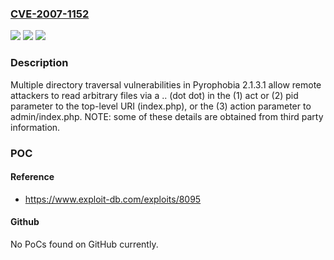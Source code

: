 ### [CVE-2007-1152](https://cve.mitre.org/cgi-bin/cvename.cgi?name=CVE-2007-1152)
![](https://img.shields.io/static/v1?label=Product&message=n%2Fa&color=blue)
![](https://img.shields.io/static/v1?label=Version&message=n%2Fa&color=blue)
![](https://img.shields.io/static/v1?label=Vulnerability&message=n%2Fa&color=brighgreen)

### Description

Multiple directory traversal vulnerabilities in Pyrophobia 2.1.3.1 allow remote attackers to read arbitrary files via a .. (dot dot) in the (1) act or (2) pid parameter to the top-level URI (index.php), or the (3) action parameter to admin/index.php.  NOTE: some of these details are obtained from third party information.

### POC

#### Reference
- https://www.exploit-db.com/exploits/8095

#### Github
No PoCs found on GitHub currently.

